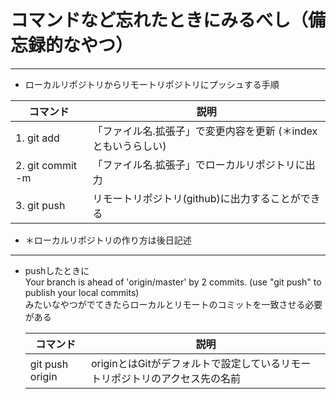 # コマンドなど忘れたときにみるべし（備忘録的なやつ）
 ---
  * ローカルリポジトリからリモートリポジトリにプッシュする手順


 |コマンド      |説明 |
 |-------------|-----|
 | 1. git add      |「ファイル名.拡張子」で変更内容を更新 (＊indexともいうらしい)
 | 2. git commit -m|「ファイル名.拡張子」でローカルリポジトリに出力
 | 3. git push     |  リモートリポジトリ(github)に出力することができる


* ＊ローカルリポジトリの作り方は後日記述
---
* pushしたときに  
  Your branch is ahead of 'origin/master' by 2 commits.
  (use "git push" to publish your local commits)  
  みたいなやつがでてきたらローカルとリモートのコミットを一致させる必要がある


  |コマンド      |説明 |
  |-------------|-----|
  |git push origin| originとはGitがデフォルトで設定しているリモートリポジトリのアクセス先の名前|
